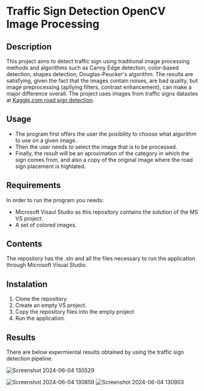 # Traffic Sign Detection OpenCV Image Processing


## Description
This project aims to detect traffic sign using traditional image processing methods and algorithms such as Canny Edge detection, color-based detection, shapes detection, Douglas-Peucker's algorithm. The results are satisfying, given the fact that the images contain noises, are bad quality, but image preprocessing (apllying filters, contrast enhancement), can make a major difference overall.
The project uses images from traffic signs datastes at [Kaggle.com road sign detection](https://www.kaggle.com/datasets/andrewmvd/road-sign-detection).


## Usage

- The program first offers the user the posibility to choose what algorithm to use on a given image.
- Then the user needs to select the image that is to be processed.
- Finally, the result will be an aproximation of the category in which the sign comes from, and also a copy of the original image where the road sign placement is highlated.

## Requirements

In order to run the program you needs: <br>

 - Microsoft Visaul Studio as this repository contains the solution of the MS VS project.
 - A set of colored images.

## Contents

The repository has the .sln and all the files necessary to run the application through Microsoft Visual Studio. <br>

## Instalation

1. Clone the repository
2. Create an empty VS project.
3. Copy the repository files into the empty project
4. Run the application.

## Results

There are below expermiental results obtained by using the traffic sign detection pipeline.

![Screenshot 2024-06-04 130529](https://github.com/oanasabau1/Traffic-Sign-Detection-OpenCV-Image-Processing/assets/115418520/e44242b2-85e4-49a5-9173-4184da428f81)

![Screenshot 2024-06-04 130859](https://github.com/oanasabau1/Traffic-Sign-Detection-OpenCV-Image-Processing/assets/115418520/6ed986ce-655c-4ba4-8aee-ec203a60f028)
![Screenshot 2024-06-04 130903](https://github.com/oanasabau1/Traffic-Sign-Detection-OpenCV-Image-Processing/assets/115418520/d3a6cedc-2f07-4c60-9c7c-545499fd8baa)
